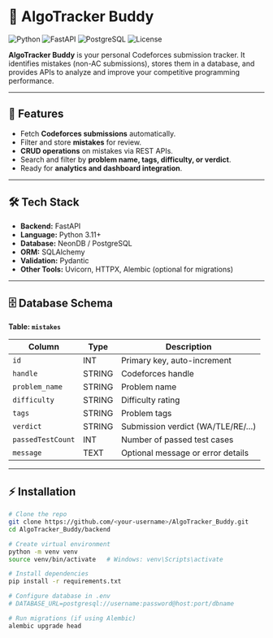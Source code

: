 # 🎯 AlgoTracker Buddy

![Python](https://img.shields.io/badge/Python-3.11-blue)
![FastAPI](https://img.shields.io/badge/FastAPI-0.100.0-green)
![PostgreSQL](https://img.shields.io/badge/NeonDB%2FPostgreSQL-13.0-blue)
![License](https://img.shields.io/badge/License-MIT-yellow)

**AlgoTracker Buddy** is your personal Codeforces submission tracker. It identifies mistakes (non-AC submissions), stores them in a database, and provides APIs to analyze and improve your competitive programming performance.

---

## 🚀 Features

- Fetch **Codeforces submissions** automatically.
- Filter and store **mistakes** for review.
- **CRUD operations** on mistakes via REST APIs.
- Search and filter by **problem name, tags, difficulty, or verdict**.
- Ready for **analytics and dashboard integration**.

---

## 🛠 Tech Stack

- **Backend:** FastAPI  
- **Language:** Python 3.11+  
- **Database:** NeonDB / PostgreSQL  
- **ORM:** SQLAlchemy  
- **Validation:** Pydantic  
- **Other Tools:** Uvicorn, HTTPX, Alembic (optional for migrations)

---

## 🗄 Database Schema

**Table: `mistakes`**

| Column           | Type    | Description                                 |
|-----------------|---------|---------------------------------------------|
| `id`            | INT     | Primary key, auto-increment                 |
| `handle`        | STRING  | Codeforces handle                           |
| `problem_name`  | STRING  | Problem name                                |
| `difficulty`    | STRING  | Difficulty rating                           |
| `tags`          | STRING  | Problem tags                                |
| `verdict`       | STRING  | Submission verdict (WA/TLE/RE/…)           |
| `passedTestCount` | INT   | Number of passed test cases                 |
| `message`       | TEXT    | Optional message or error details           |

---

## ⚡ Installation

```bash
# Clone the repo
git clone https://github.com/<your-username>/AlgoTracker_Buddy.git
cd AlgoTracker_Buddy/backend

# Create virtual environment
python -m venv venv
source venv/bin/activate   # Windows: venv\Scripts\activate

# Install dependencies
pip install -r requirements.txt

# Configure database in .env
# DATABASE_URL=postgresql://username:password@host:port/dbname

# Run migrations (if using Alembic)
alembic upgrade head
